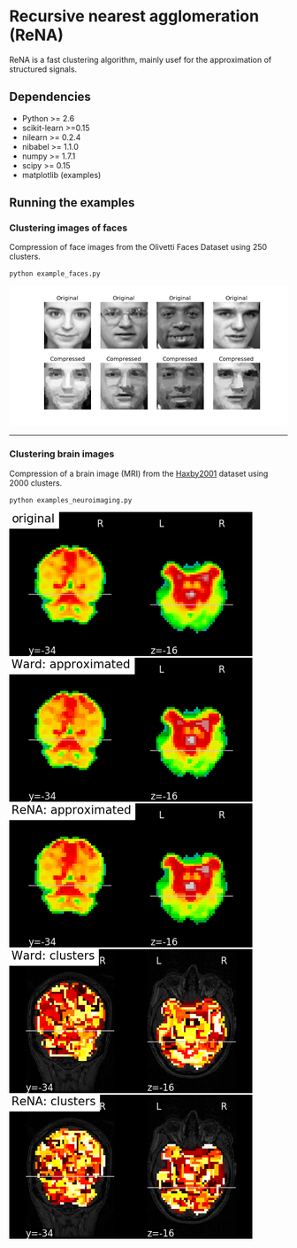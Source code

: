 # Recursive nearest agglomeration (ReNA)

ReNA is a fast clustering algorithm, mainly usef for the approximation of structured signals.


## Dependencies

* Python >= 2.6  
* scikit-learn >=0.15
* nilearn >= 0.2.4 
* nibabel >= 1.1.0 
* numpy >= 1.7.1
* scipy >= 0.15
* matplotlib (examples)


## Running the examples

### Clustering images of faces

Compression of face images from the Olivetti Faces Dataset using 250 clusters.

```python
python example_faces.py
```
![](figures/faces.png)

----

### Clustering brain images

Compression of a brain image (MRI) from the [Haxby2001](http://www.ncbi.nlm.nih.gov/pubmed/11577229) dataset using 2000 clusters.


```python
python examples_neuroimaging.py
```
![](figures/original.png)
![](figures/compress_ward.png)
![](figures/compress_rena.png)
![](figures/clusters_ward.png)
![](figures/clusters_rena.png)


